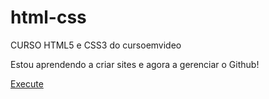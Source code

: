 # html-css
 CURSO HTML5 e CSS3 do cursoemvideo

 Estou aprendendo a criar sites e agora a gerenciar o Github!

 <a href="https://arthurpx-dev.github.io/html-css/exercicios/ex002/index.html" target ="_blank">Execute</a>
